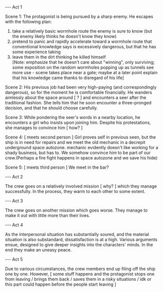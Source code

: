 --- Act 1

Scene 1: The protagonist is being pursued by a sharp enemy. He escapes with the following plan:  
1) take a relatively basic wormhole route the enemy is sure to know (but the enemy likely thinks he doesn't know they know)  
2) pretend to panic and rapidly accelerate toward a wormhole route that conventional knowledge says is excessively dangerous, but that he has some experience taking  
3) leave them in the dirt thinking he killed himself  
[Note: emphasize that he doesn't care about "winning", only surviving; some exposition on the random wormholes popping up as tunnels see more use - scene takes place near a gate; maybe at a later point explain that his knowledge  came thanks to disregard of his life]

Scene 2: His previous job had been very high-paying (and correspondingly dangerous), so for the moment he is comfortable financially. He wanders aimlessly about the space around [ ? ] and encounters a seer after the traditional fashion. She tells him that he soon encounter a three-pronged decision, and that he should choose carefully. 

Scene 3: While pondering the seer's words in a nearby location, he encounters a girl who insists upon joining him. Despite his protestations, she manages to convince him [ how? ]

Scene 4: [ meets second person ] Girl proves self in previous seen, but the ship is in need for repairs and we meet the old mechanic in a decrepit underground space autozone. mechanic evidently doesn't like working for a shady business, but has to. We somehow convince him to be part of our crew.(Perhaps a fire fight happens in space autozone and we save his hide)

Scene 5: [ meets third person ] We meet in the bar?

--- Act 2

The crew goes on a relatively involved mission [ why? ] which they manage successfully. In the process, they warm to each other to some extent.

--- Act 3

The crew goes on another mission which goes worse. They manage to make it out with little more than their lives.

--- Act 4

As the interpersonal situation has substantially soured, and the material situation is also substandard, dissatisfaction is at a high. Various arguments ensue, designed to give deeper insights into the characters' minds. In the end they make an uneasy peace.

--- Act 5

Due to various circumstances, the crew members end up filing off the ship one by one. However, [ some stuff happens and the protagonist stops one from leaving / brings them back / saves them in a risky situations / idk or this part could happen before the people start leaving ]